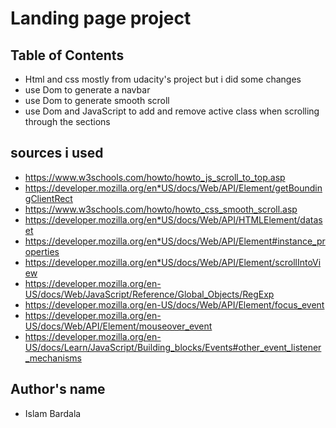 # Landing page project

## Table of Contents

- Html and css mostly from udacity's project but i did some changes
- use Dom to generate a navbar
- use Dom to generate smooth scroll
- use Dom and JavaScript to add and remove active class when scrolling through the sections


## sources i used

- https://www.w3schools.com/howto/howto_js_scroll_to_top.asp
- https://developer.mozilla.org/en*US/docs/Web/API/Element/getBoundingClientRect
- https://www.w3schools.com/howto/howto_css_smooth_scroll.asp
- https://developer.mozilla.org/en*US/docs/Web/API/HTMLElement/dataset
- https://developer.mozilla.org/en*US/docs/Web/API/Element#instance_properties
- https://developer.mozilla.org/en*US/docs/Web/API/Element/scrollIntoView
- https://developer.mozilla.org/en-US/docs/Web/JavaScript/Reference/Global_Objects/RegExp
- https://developer.mozilla.org/en-US/docs/Web/API/Element/focus_event
- https://developer.mozilla.org/en-US/docs/Web/API/Element/mouseover_event
- https://developer.mozilla.org/en-US/docs/Learn/JavaScript/Building_blocks/Events#other_event_listener_mechanisms

## Author's name

- Islam Bardala

